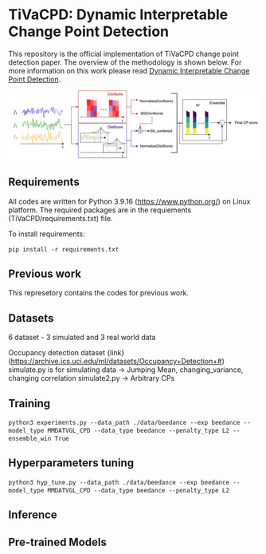 # TiVaCPD: Dynamic Interpretable Change Point Detection
This repository is the official implementation of TiVaCPD change point detection paper. The overview of the methodology is shown below.
For more information on this work please read [Dynamic Interpretable Change Point Detection]().


![Network Overview](https://github.com/Tinbeh97/TiVaCPD/blob/main/Overview.jpg "network overview")
## Requirements
All codes are written for Python 3.9.16 (https://www.python.org/) on Linux platform. The required packages are in the requiements (TiVaCPD/requirements.txt) file.

To install requirements:

```setup
pip install -r requirements.txt
```
<!---
### Clone this repository
```
git clone git@github.com:
```
--->
## Previous work

This represetory contains the codes for previous work.

## Datasets 
6 dataset - 3 simulated and 3 real world data 

Occupancy detection dataset {link}(https://archive.ics.uci.edu/ml/datasets/Occupancy+Detection+#)
simulate.py is for simulating data -> Jumping Mean, changing_variance, changing correlation
simulate2.py -> Arbitrary CPs

## Training 

```
python3 experiments.py --data_path ./data/beedance --exp beedance --model_type MMDATVGL_CPD --data_type beedance --penalty_type L2 --ensemble_win True
```
## Hyperparameters tuning 

```
python3 hyp_tune.py --data_path ./data/beedance --exp beedance --model_type MMDATVGL_CPD --data_type beedance --penalty_type L2
```
## Inference

## Pre-trained Models
<!---
## Citation
If you find this repository useful, please consider citing the following papers: 
--->
